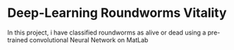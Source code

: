 # Deep-Learning Roundworms Vitality
In this project, i have classified roundworms as alive or dead using a pre-trained convolutional Neural Network on MatLab
